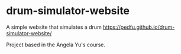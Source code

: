 # drum-simulator-website
A simple website that simulates a drum
https://pedfu.github.io/drum-simulator-website/

Project based in the Angela Yu's course.
